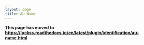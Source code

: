 ```yaml
---
layout: page
title: AU Name
---
```


**This page has moved to <https://lockss.readthedocs.io/en/latest/plugin/identification/au-name.html>**

